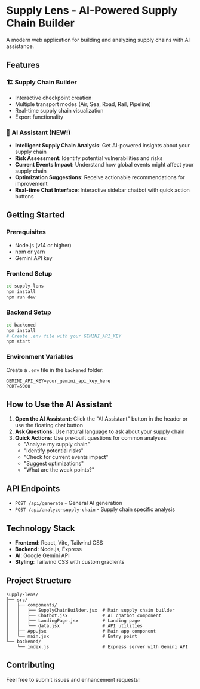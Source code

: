 # Supply Lens - AI-Powered Supply Chain Builder

A modern web application for building and analyzing supply chains with AI assistance.

## Features

### 🏗️ Supply Chain Builder
- Interactive checkpoint creation
- Multiple transport modes (Air, Sea, Road, Rail, Pipeline)
- Real-time supply chain visualization
- Export functionality

### 🤖 AI Assistant (NEW!)
- **Intelligent Supply Chain Analysis**: Get AI-powered insights about your supply chain
- **Risk Assessment**: Identify potential vulnerabilities and risks
- **Current Events Impact**: Understand how global events might affect your supply chain
- **Optimization Suggestions**: Receive actionable recommendations for improvement
- **Real-time Chat Interface**: Interactive sidebar chatbot with quick action buttons

## Getting Started

### Prerequisites
- Node.js (v14 or higher)
- npm or yarn
- Gemini API key

### Frontend Setup
```bash
cd supply-lens
npm install
npm run dev
```

### Backend Setup
```bash
cd backened
npm install
# Create .env file with your GEMINI_API_KEY
npm start
```

### Environment Variables
Create a `.env` file in the `backened` folder:
```env
GEMINI_API_KEY=your_gemini_api_key_here
PORT=5000
```

## How to Use the AI Assistant

1. **Open the AI Assistant**: Click the "AI Assistant" button in the header or use the floating chat button
2. **Ask Questions**: Use natural language to ask about your supply chain
3. **Quick Actions**: Use pre-built questions for common analyses:
   - "Analyze my supply chain"
   - "Identify potential risks"
   - "Check for current events impact"
   - "Suggest optimizations"
   - "What are the weak points?"

## API Endpoints

- `POST /api/generate` - General AI generation
- `POST /api/analyze-supply-chain` - Supply chain specific analysis

## Technology Stack

- **Frontend**: React, Vite, Tailwind CSS
- **Backend**: Node.js, Express
- **AI**: Google Gemini API
- **Styling**: Tailwind CSS with custom gradients

## Project Structure

```
supply-lens/
├── src/
│   ├── components/
│   │   ├── SupplyChainBuilder.jsx  # Main supply chain builder
│   │   ├── Chatbot.jsx             # AI chatbot component
│   │   ├── LandingPage.jsx         # Landing page
│   │   └── data.jsx                # API utilities
│   ├── App.jsx                     # Main app component
│   └── main.jsx                    # Entry point
└── backened/
    └── index.js                    # Express server with Gemini API
```

## Contributing

Feel free to submit issues and enhancement requests!
